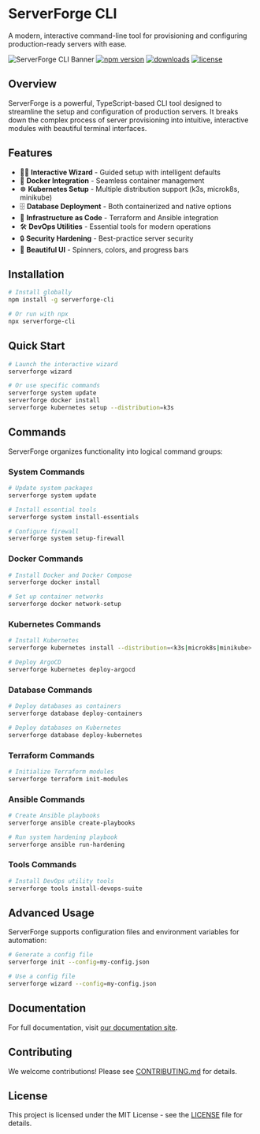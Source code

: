 # ServerForge CLI

A modern, interactive command-line tool for provisioning and configuring production-ready servers with ease.

![ServerForge CLI Banner](https://img.shields.io/badge/ServerForge-CLI-blue?style=for-the-badge&logo=terminal)
[![npm version](https://img.shields.io/npm/v/serverforge-cli.svg?style=flat-square)](https://www.npmjs.com/package/serverforge-cli)
[![downloads](https://img.shields.io/npm/dm/serverforge-cli.svg?style=flat-square)](https://www.npmjs.com/package/serverforge-cli)
[![license](https://img.shields.io/npm/l/serverforge-cli.svg?style=flat-square)](https://github.com/yourusername/serverforge-cli/blob/main/LICENSE)

## Overview

ServerForge is a powerful, TypeScript-based CLI tool designed to streamline the setup and configuration of production servers. It breaks down the complex process of server provisioning into intuitive, interactive modules with beautiful terminal interfaces.

## Features

- 🧙‍♂️ **Interactive Wizard** - Guided setup with intelligent defaults
- 🐳 **Docker Integration** - Seamless container management
- ☸️ **Kubernetes Setup** - Multiple distribution support (k3s, microk8s, minikube)
- 🗄️ **Database Deployment** - Both containerized and native options
- 🔧 **Infrastructure as Code** - Terraform and Ansible integration
- 🛠️ **DevOps Utilities** - Essential tools for modern operations
- 🔒 **Security Hardening** - Best-practice server security
- 🎨 **Beautiful UI** - Spinners, colors, and progress bars

## Installation

```bash
# Install globally
npm install -g serverforge-cli

# Or run with npx
npx serverforge-cli
```

## Quick Start

```bash
# Launch the interactive wizard
serverforge wizard

# Or use specific commands
serverforge system update
serverforge docker install
serverforge kubernetes setup --distribution=k3s
```

## Commands

ServerForge organizes functionality into logical command groups:

### System Commands

```bash
# Update system packages
serverforge system update

# Install essential tools
serverforge system install-essentials

# Configure firewall
serverforge system setup-firewall
```

### Docker Commands

```bash
# Install Docker and Docker Compose
serverforge docker install

# Set up container networks
serverforge docker network-setup
```

### Kubernetes Commands

```bash
# Install Kubernetes
serverforge kubernetes install --distribution=<k3s|microk8s|minikube>

# Deploy ArgoCD
serverforge kubernetes deploy-argocd
```

### Database Commands

```bash
# Deploy databases as containers
serverforge database deploy-containers

# Deploy databases on Kubernetes
serverforge database deploy-kubernetes
```

### Terraform Commands

```bash
# Initialize Terraform modules
serverforge terraform init-modules
```

### Ansible Commands

```bash
# Create Ansible playbooks
serverforge ansible create-playbooks

# Run system hardening playbook
serverforge ansible run-hardening
```

### Tools Commands

```bash
# Install DevOps utility tools
serverforge tools install-devops-suite
```

## Advanced Usage

ServerForge supports configuration files and environment variables for automation:

```bash
# Generate a config file
serverforge init --config=my-config.json

# Use a config file
serverforge wizard --config=my-config.json
```

## Documentation

For full documentation, visit [our documentation site](https://serverforge-cli.dev).

## Contributing

We welcome contributions! Please see [CONTRIBUTING.md](CONTRIBUTING.md) for details.

## License

This project is licensed under the MIT License - see the [LICENSE](LICENSE) file for details.


